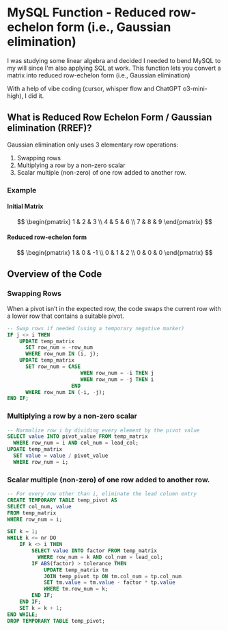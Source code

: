 # MySQL Function - Reduced row-echelon form (i.e., Gaussian elimination)

I was studying some linear algebra and decided I needed to bend MySQL to my will since I'm also applying SQL at work. This function lets you convert a matrix into reduced row-echelon form (i.e., Gaussian elimination)

With a help of vibe coding (cursor, whisper flow and ChatGPT o3-mini-high), I did it. 


## What is Reduced Row Echelon Form / Gaussian elimination (RREF)?

Gaussian elimination only uses 3 elementary row operations:
1. Swapping rows
2. Multiplying a row by a non-zero scalar
3. Scalar multiple (non-zero) of one row added to another row. 

### Example

#### Initial Matrix

$$
\begin{pmatrix}
1 & 2 & 3 \\
4 & 5 & 6 \\
7 & 8 & 9
\end{pmatrix}
$$

#### Reduced row-echelon form

$$
\begin{pmatrix}
1 & 0 & -1 \\
0 & 1 & 2 \\
0 & 0 & 0
\end{pmatrix}
$$

  
## Overview of the Code

### Swapping Rows

When a pivot isn’t in the expected row, the code swaps the current row with a lower row that contains a suitable pivot.  
```sql
-- Swap rows if needed (using a temporary negative marker)
IF j <> i THEN
    UPDATE temp_matrix
      SET row_num = -row_num
      WHERE row_num IN (i, j);
    UPDATE temp_matrix
      SET row_num = CASE 
                        WHEN row_num = -i THEN j
                        WHEN row_num = -j THEN i
                     END
      WHERE row_num IN (-i, -j);
END IF;
```

###  Multiplying a row by a non-zero scalar

```sql
-- Normalize row i by dividing every element by the pivot value
SELECT value INTO pivot_value FROM temp_matrix
  WHERE row_num = i AND col_num = lead_col;
UPDATE temp_matrix
  SET value = value / pivot_value
  WHERE row_num = i;
```


### Scalar multiple (non-zero) of one row added to another row. 

```sql
-- For every row other than i, eliminate the lead column entry
CREATE TEMPORARY TABLE temp_pivot AS
SELECT col_num, value
FROM temp_matrix
WHERE row_num = i;

SET k = 1;
WHILE k <= nr DO
    IF k <> i THEN
        SELECT value INTO factor FROM temp_matrix
          WHERE row_num = k AND col_num = lead_col;
        IF ABS(factor) > tolerance THEN
            UPDATE temp_matrix tm
            JOIN temp_pivot tp ON tm.col_num = tp.col_num
            SET tm.value = tm.value - factor * tp.value
            WHERE tm.row_num = k;
        END IF;
    END IF;
    SET k = k + 1;
END WHILE;
DROP TEMPORARY TABLE temp_pivot;
```




